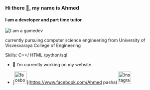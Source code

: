 ### Hi there 👋, my name is Ahmed 
#### I am a developer and part time tuitor
![I am a gamedev](https://t4.ftcdn.net/jpg/04/95/28/65/360_F_495286577_rpsT2Shmr6g81hOhGXALhxWOfx1vOQBa.jpg)

currently pursuing computer science engineering from University of Visvesvaraya College of Engineering

Skills: C++/ HTML /python/sql

- 🔭 I’m currently working on my website.

- [<img src='https://cdn.jsdelivr.net/npm/simple-icons@3.0.1/icons/facebook.svg' alt='facebook' height='40'>](https://www.facebook.com/Ahmed pasha)  [<img src='https://cdn.jsdelivr.net/npm/simple-icons@3.0.1/icons/instagram.svg' alt='instagram' height='40'>](https://www.instagram.com/syedahmed3791/)
